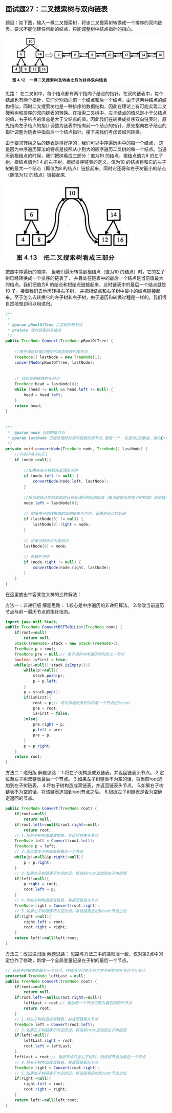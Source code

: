 ## 面试题27：二叉搜索树与双向链表

题目：如下图，输入一棵二叉搜索树，将该二叉搜索树转换成一个排序的双向链表。要求不能创建任何新的结点，只能调整树中结点指针的指向。

![ocoder](img/1.png)

思路：
在二叉树中，每个结点都有两个指向子结点的指针。在双向链表中，每个结点也有两个指针，它们分别指向前一个结点和后一个结点。由于这两种结点的结构相似，同时二叉搜索树也是一种排序的数据结构，因此在理论上有可能实现二叉搜索树和排序的双向链表的转换。在搜索二叉树中，左子结点的值总是小于父结点的值，右子结点的值总是大于父结点的值。因此我们在转换成排序双向链表时，原先指向左子结点的指针调整为链表中指向前一个结点的指针，原先指向右子结点的指针调整为链表中指向后一个结点指针。接下来我们考虑该如何转换。

由于要求转换之后的链表是排好序的，我们可以中序遍历树中的每一个结点， 这是因为中序遍历算法的特点是按照从小到大的顺序遍历二叉树的每一个结点。当遍历到根结点的时候，我们把树看成三部分：值为10 的结点、根结点值为6 的左子树、根结点值为1 4 的右子树。根据排序链表的定义，值为10 的结点将和它的左子树的最大一个结点（即值为8 的结点）链接起来，同时它还将和右子树最小的结点（即值为12 的结点）链接起来.

![ocoder](img/2.png)

按照中序遍历的顺序， 当我们遍历转换到根结点（值为10 的结点）时，它的左子树已经转换成一个排序的链表了， 并且处在链表中的最后一个结点是当前值最大的结点。我们把值为8 的结点和根结点链接起来，此时链表中的最后一个结点就是10 了。接着我们去地历转换右子树， 并把根结点和右子树中最小的结点链接起来。至于怎么去转换它的左子树和右子树，由于遍历和转换过程是一样的，我们很自然地想到可以用递归。


```java
/**
 *
 * @param pRootOfTree 二叉树的根节点
 * @return 双向链表的头结点
 */
public TreeNode Convert(TreeNode pRootOfTree) {

    //用于保存处理过程中的双向链表的尾节点
    TreeNode[] lastNode = new TreeNode[1];
    convertNode(pRootOfTree, lastNode);


    // 找到双向链表的头结点
    TreeNode head = lastNode[0];
    while (head != null && head.left != null) {
        head = head.left;
    }
    return head;
}


/**
 *  @param node 当前的根节点
 * @param lastNode 已经处理好的双向链表的尾节点,使用一个  长度为1的数组，类似C++中的二级指针
 */
private void convertNode(TreeNode node, TreeNode[] lastNode) {
    //节点不等于null
    if (node!=null){

        //如果有左子树就先处理左子树
        if (node.left != null) {
            convertNode(node.left, lastNode);
        }

        //将当前结点的前驱指向已经处理好的双向链表（由当前结点的左子树构成）的尾结点
        node.left = lastNode[0];

        // 如果左子树转换成的双向链表不为空，设置尾结点的后继
        if (lastNode[0] != null) {
            lastNode[0].right = node;
        }

        // 记录当前结点为尾结点
        lastNode[0] = node;

        // 处理右子树
        if (node.right != null) {
            convertNode(node.right, lastNode);
        }
    }
}
```

在这里放出牛客某位大神的三种解法：


方法一：非递归版
解题思路：
1.核心是中序遍历的非递归算法。
2.修改当前遍历节点与前一遍历节点的指针指向。
```java
import java.util.Stack;
public TreeNode ConvertBSTToBiList(TreeNode root) {
    if(root==null)
        return null;
    Stack<TreeNode> stack = new Stack<TreeNode>();
    TreeNode p = root;
    TreeNode pre = null;// 用于保存中序遍历序列的上一节点
    boolean isFirst = true;
    while(p!=null||!stack.isEmpty()){
        while(p!=null){
            stack.push(p);
            p = p.left;
        }
        p = stack.pop();
        if(isFirst){
            root = p;// 将中序遍历序列中的第一个节点记为root
            pre = root;
            isFirst = false;
        }else{
            pre.right = p;
            p.left = pre;
            pre = p;
        }      
        p = p.right;
    }
    return root;
}
```
方法二：递归版
解题思路：
1.将左子树构造成双链表，并返回链表头节点。
2.定位至左子树双链表最后一个节点。
3.如果左子树链表不为空的话，将当前root追加到左子树链表。
4.将右子树构造成双链表，并返回链表头节点。
5.如果右子树链表不为空的话，将该链表追加到root节点之后。
6.根据左子树链表是否为空确定返回的节点。
```java
public TreeNode Convert(TreeNode root) {
    if(root==null)
        return null;
    if(root.left==null&&root.right==null)
        return root;
    // 1.将左子树构造成双链表，并返回链表头节点
    TreeNode left = Convert(root.left);
    TreeNode p = left;
    // 2.定位至左子树双链表最后一个节点
    while(p!=null&&p.right!=null){
        p = p.right;
    }
    // 3.如果左子树链表不为空的话，将当前root追加到左子树链表
    if(left!=null){
        p.right = root;
        root.left = p;
    }
    // 4.将右子树构造成双链表，并返回链表头节点
    TreeNode right = Convert(root.right);
    // 5.如果右子树链表不为空的话，将该链表追加到root节点之后
    if(right!=null){
        right.left = root;
        root.right = right;
    }
    return left!=null?left:root;       
}
```


方法三：改进递归版
解题思路：
思路与方法二中的递归版一致，仅对第2点中的定位作了修改，新增一个全局变量记录左子树的最后一个节点。
```java
// 记录子树链表的最后一个节点，终结点只可能为只含左子树的非叶节点与叶节点
protected TreeNode leftLast = null;
public TreeNode Convert(TreeNode root) {
    if(root==null)
        return null;
    if(root.left==null&&root.right==null){
        leftLast = root;// 最后的一个节点可能为最右侧的叶节点
        return root;
    }
    // 1.将左子树构造成双链表，并返回链表头节点
    TreeNode left = Convert(root.left);
    // 3.如果左子树链表不为空的话，将当前root追加到左子树链表
    if(left!=null){
        leftLast.right = root;
        root.left = leftLast;
    }
    leftLast = root;// 当根节点只含左子树时，则该根节点为最后一个节点
    // 4.将右子树构造成双链表，并返回链表头节点
    TreeNode right = Convert(root.right);
    // 5.如果右子树链表不为空的话，将该链表追加到root节点之后
    if(right!=null){
        right.left = root;
        root.right = right;
    }
    return left!=null?left:root;       
}
```


